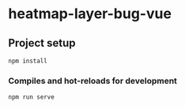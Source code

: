 # heatmap-layer-bug-vue

## Project setup

```
npm install
```

### Compiles and hot-reloads for development

```
npm run serve
```
